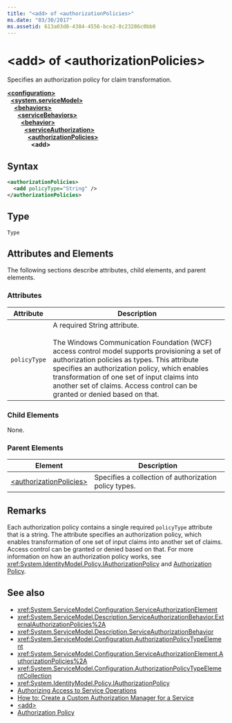 ```yaml
---
title: "<add> of <authorizationPolicies>"
ms.date: "03/30/2017"
ms.assetid: 613a03d8-4384-4556-bce2-8c23286c0bb0
---
```

# \<add> of \<authorizationPolicies>
Specifies an authorization policy for claim transformation.  
  
[**\<configuration>**](../configuration-element.md)\
&nbsp;&nbsp;[**\<system.serviceModel>**](system-servicemodel.md)\
&nbsp;&nbsp;&nbsp;&nbsp;[**\<behaviors>**](behaviors.md)\
&nbsp;&nbsp;&nbsp;&nbsp;&nbsp;&nbsp;[**\<serviceBehaviors>**](servicebehaviors.md)\
&nbsp;&nbsp;&nbsp;&nbsp;&nbsp;&nbsp;&nbsp;&nbsp;[**\<behavior>**](behavior-of-servicebehaviors.md)\
&nbsp;&nbsp;&nbsp;&nbsp;&nbsp;&nbsp;&nbsp;&nbsp;&nbsp;&nbsp;[**\<serviceAuthorization>**](serviceauthorization-element.md)\
&nbsp;&nbsp;&nbsp;&nbsp;&nbsp;&nbsp;&nbsp;&nbsp;&nbsp;&nbsp;&nbsp;&nbsp;[**\<authorizationPolicies>**](authorizationpolicies.md)\
&nbsp;&nbsp;&nbsp;&nbsp;&nbsp;&nbsp;&nbsp;&nbsp;&nbsp;&nbsp;&nbsp;&nbsp;&nbsp;&nbsp;**\<add>**  
  
## Syntax  
  
```xml  
<authorizationPolicies>
  <add policyType="String" />
</authorizationPolicies>
```  
  
## Type  
 `Type`  
  
## Attributes and Elements  
 The following sections describe attributes, child elements, and parent elements.  
  
### Attributes  
  
|Attribute|Description|  
|---------------|-----------------|  
|`policyType`|A required String attribute.<br /><br /> The Windows Communication Foundation (WCF) access control model supports provisioning a set of authorization policies as types. This attribute specifies an authorization policy, which enables transformation of one set of input claims into another set of claims. Access control can be granted or denied based on that.|  
  
### Child Elements  
 None.  
  
### Parent Elements  
  
|Element|Description|  
|-------------|-----------------|  
|[\<authorizationPolicies>](authorizationpolicies.md)|Specifies a collection of authorization policy types.|  
  
## Remarks  
 Each authorization policy contains a single required `policyType` attribute that is a string. The attribute specifies an authorization policy, which enables transformation of one set of input claims into another set of claims. Access control can be granted or denied based on that. For more information on how an authorization policy works, see <xref:System.IdentityModel.Policy.IAuthorizationPolicy> and [Authorization Policy](../../../wcf/samples/authorization-policy.md).  
  
## See also

- <xref:System.ServiceModel.Configuration.ServiceAuthorizationElement>
- <xref:System.ServiceModel.Description.ServiceAuthorizationBehavior.ExternalAuthorizationPolicies%2A>
- <xref:System.ServiceModel.Description.ServiceAuthorizationBehavior>
- <xref:System.ServiceModel.Configuration.AuthorizationPolicyTypeElement>
- <xref:System.ServiceModel.Configuration.ServiceAuthorizationElement.AuthorizationPolicies%2A>
- <xref:System.ServiceModel.Configuration.AuthorizationPolicyTypeElementCollection>
- <xref:System.IdentityModel.Policy.IAuthorizationPolicy>
- [Authorizing Access to Service Operations](../../../wcf/samples/authorizing-access-to-service-operations.md)
- [How to: Create a Custom Authorization Manager for a Service](../../../wcf/extending/how-to-create-a-custom-authorization-manager-for-a-service.md)
- [\<add>](add-of-authorizationpolicies.md)
- [Authorization Policy](../../../wcf/samples/authorization-policy.md)
